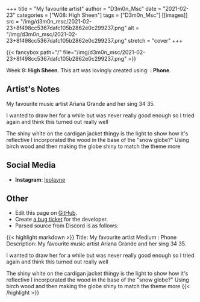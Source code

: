 +++
title =       "My favourite artist"
author =      "D3m0n_Msc"
date =        "2021-02-23"
categories =  ["W08: High Sheen"]
tags =        ["D3m0n_Msc"]
[[images]]
                      src = "/img/d3m0n_msc/2021-02-23+8f498cc5367dafc105b2862e0c299237.png"
                      alt = "/img/d3m0n_msc/2021-02-23+8f498cc5367dafc105b2862e0c299237.png"
                      stretch = "cover"
+++


{{< fancybox path="/" file="/img/d3m0n_msc/2021-02-23+8f498cc5367dafc105b2862e0c299237.png" >}}


Week 8: **High Sheen**. This art was lovingly created using: **: Phone**.

## Artist's Notes

My favourite music artist Ariana Grande and her sing 34 35.

I wanted to draw her for a while but was never really good enough so I tried again and think this turned out really well

The shiny white on the cardigan jacket thingy is the light to show how it's reflective 
I incorporated the wood in the base of the "snow globe?" Using birch wood and then making the globe shiny to match the theme more

## Social Media

- **Instagram**: [leolayne]()


## Other

- Edit this page on [GitHub](https://github.com/teaminkling/web-refresh/edit/main/blog/content/blog/d3m0n_msc-week-8-02a0.md).
- Create [a bug ticket](https://github.com/teaminkling/web-refresh/issues/new?assignees=&labels=bug&template=problem-report.md&title=) for the developer.
- Parsed source from Discord is as follows:

{{< highlight markdown >}}
Title: My favourite artist
Medium : Phone
Description: My favourite music artist Ariana Grande and her sing 34 35.

I wanted to draw her for a while but was never really good enough so I tried again and think this turned out really well

The shiny white on the cardigan jacket thingy is the light to show how it's reflective 
I incorporated the wood in the base of the "snow globe?" Using birch wood and then making the globe shiny to match the theme more
{{< /highlight >}}